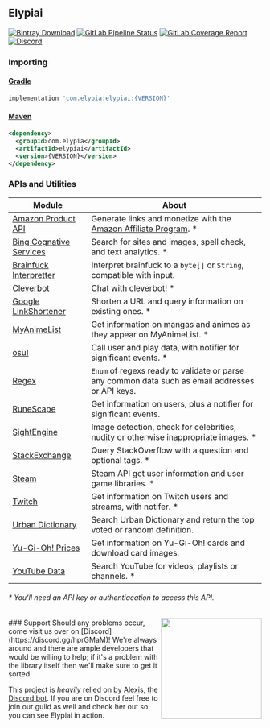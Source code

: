 ## Elypiai
[![Bintray Download](https://api.bintray.com/packages/elypia/Elypiai/Elypiai/images/download.svg)](https://bintray.com/elypia/Elypiai/Elypiai/_latestVersion)
[![GitLab Pipeline Status](https://gitlab.com/Elypia/Elypiai/badges/master/pipeline.svg)](https://gitlab.com/Elypia/Elypiai/commits/master)
[![GitLab Coverage Report](https://gitlab.com/Elypia/Elypiai/badges/master/coverage.svg)](https://gitlab.com/Elypia/Elypiai/commits/master)
[![Discord](https://discordapp.com/api/guilds/184657525990359041/widget.png)](https://discord.gg/hprGMaM)

### Importing
#### [Gradle](https://gradle.org/)
```gradle
implementation 'com.elypia:elypiai:{VERSION}'
```

#### [Maven](https://maven.apache.org/)
```xml
<dependency>
  <groupId>com.elypia</groupId>
  <artifactId>elypiai</artifactId>
  <version>{VERSION}</version>
</dependency>
```

### APIs and Utilities
Module | About
------- | -----
[Amazon Product API](https://affiliate-program.amazon.com/gp/advertising/api/detail/main.html) | Generate links and monetize with the [Amazon Affiliate Program](https://affiliate-program.amazon.com/). *
[Bing Cognative Services](https://www.microsoft.com/cognitive-services) | Search for sites and images, spell check, and text analytics. *
[Brainfuck Interpretter](https://en.wikipedia.org/wiki/Brainfuck) | Interpret brainfuck to a `byte[]` or `String`, compatible with input.
[Cleverbot](https://www.cleverbot.com/api/) | Chat with cleverbot! *
[Google LinkShortener](https://console.developers.google.com/) | Shorten a URL and query information on existing ones. *
[MyAnimeList](https://myanimelist.net/modules.php?go=api) | Get information on mangas and animes as they appear on MyAnimeList. *
[osu!](https://osu.ppy.sh/p/api) | Call user and play data, with notifier for significant events. *
[Regex](https://regex101.com/) | `Enum` of regexs ready to validate or parse any common data such as email addresses or API keys.
[RuneScape](http://runescape.wikia.com/wiki/Application_programming_interface) | Get information on users, plus a notifier for significant events.
[SightEngine](https://sightengine.com/) | Image detection, check for celebrities, nudity or otherwise inappropriate images. *
[StackExchange](https://api.stackexchange.com/) | Query StackOverflow with a question and optional tags. *
[Steam](https://steamcommunity.com/dev) | Steam API get user information and user game libraries. *
[Twitch](https://dev.twitch.tv/docs) | Get information on Twitch users and streams, with notifer. *
[Urban Dictionary](http://api.urbandictionary.com/v0/define?term=api) | Search Urban Dictionary and return the top voted or random definition.
[Yu-Gi-Oh! Prices](http://docs.yugiohprices.apiary.io/) | Get information on Yu-Gi-Oh! cards and download card images.
[YouTube Data](https://console.developers.google.com/) | Search YouTube for videos, playlists or channels. *

###### * You'll need an API key or authentiacation to access this API.

<img align="right" src="https://elypia.com/resources/logo_pic.png" height="200" width="200">
### Support
Should any problems occur, come visit us over on [Discord](https://discord.gg/hprGMaM)! We're always around and there are ample developers that would be willing to help; if it's a problem with the library itself then we'll make sure to get it sorted.

This project is _heavily_ relied on by [Alexis, the Discord bot](https://discordapp.com/oauth2/authorize?client_id=230716794212581376&scope=bot). If you are on Discord feel free to join our guild as well and check her out so you can see Elypiai in action.